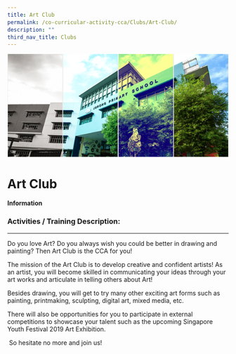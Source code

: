 ```yaml
---
title: Art Club
permalink: /co-curricular-activity-cca/Clubs/Art-Club/
description: ""
third_nav_title: Clubs
---
```

![](/images/Banner.png)

Art Club
========

<b>Information</b>






### Activities / Training Description: 
-----------------------------------

Do you love Art? Do you always wish you could be better in drawing and painting? Then Art Club is the CCA for you!   
  
The mission of the Art Club is to develop creative and confident artists! As an artist, you will become skilled in communicating your ideas through your art works and articulate in telling others about Art!   
  
Besides drawing, you will get to try many other exciting art forms such as painting, printmaking, sculpting, digital art, mixed media, etc.    
  
There will also be opportunities for you to participate in external competitions to showcase your talent such as the upcoming Singapore Youth Festival 2019 Art Exhibition.   
  
 So hesitate no more and join us!